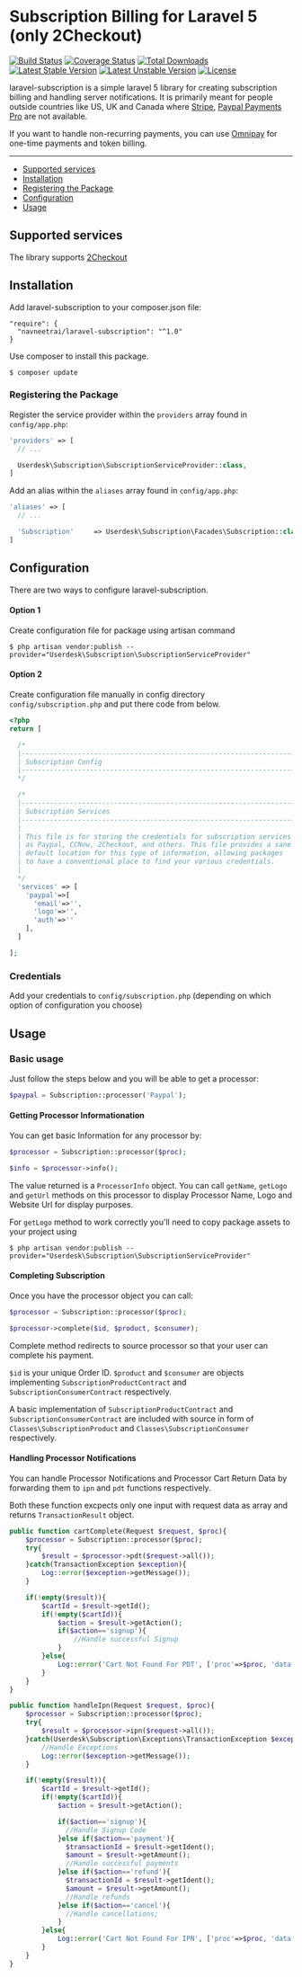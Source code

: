 # Subscription Billing for Laravel 5 (only 2Checkout)

[![Build Status](https://travis-ci.org/navneetrai/laravel-subscription.svg)](https://travis-ci.org/navneetrai/laravel-subscription)
[![Coverage Status](https://coveralls.io/repos/navneetrai/laravel-subscription/badge.svg)](https://coveralls.io/r/navneetrai/laravel-subscription)
[![Total Downloads](https://poser.pugx.org/navneetrai/laravel-subscription/downloads.svg)](https://packagist.org/packages/navneetrai/laravel-subscription)
[![Latest Stable Version](https://poser.pugx.org/navneetrai/laravel-subscription/v/stable.svg)](https://packagist.org/packages/navneetrai/laravel-subscription)
[![Latest Unstable Version](https://poser.pugx.org/navneetrai/laravel-subscription/v/unstable.svg)](https://packagist.org/packages/navneetrai/laravel-subscription)
[![License](https://poser.pugx.org/navneetrai/laravel-subscription/license.svg)](https://packagist.org/packages/navneetrai/laravel-subscription)

laravel-subscription is a simple laravel 5 library for creating subscription billing and handling server notifications. It is primarily meant for people outside countries like US, UK and Canada where [Stripe](https://stripe.com/), [Paypal Payments Pro](https://www.paypal.com/webapps/mpp/paypal-payments-pro) are not available.

If you want to handle non-recurring payments, you can use [Omnipay](http://omnipay.thephpleague.com/) for one-time payments and token billing.

---

- [Supported services](#supported-services)
- [Installation](#installation)
- [Registering the Package](#registering-the-package)
- [Configuration](#configuration)
- [Usage](#usage)

## Supported services

The library supports [2Checkout](https://www.2checkout.com/)

## Installation

Add laravel-subscription to your composer.json file:

```
"require": {
  "navneetrai/laravel-subscription": "^1.0"
}
```

Use composer to install this package.

```
$ composer update
```

### Registering the Package

Register the service provider within the ```providers``` array found in ```config/app.php```:

```php
'providers' => [
  // ...

  Userdesk\Subscription\SubscriptionServiceProvider::class,
]
```

Add an alias within the ```aliases``` array found in ```config/app.php```:


```php
'aliases' => [
  // ...

  'Subscription'     => Userdesk\Subscription\Facades\Subscription::class,
]
```

## Configuration

There are two ways to configure laravel-subscription.

#### Option 1

Create configuration file for package using artisan command

```
$ php artisan vendor:publish --provider="Userdesk\Subscription\SubscriptionServiceProvider"
```

#### Option 2

Create configuration file manually in config directory ``config/subscription.php`` and put there code from below.

```php
<?php
return [

  /*
  |--------------------------------------------------------------------------
  | Subscription Config
  |--------------------------------------------------------------------------
  */

  /*
  |--------------------------------------------------------------------------
  | Subscription Services
  |--------------------------------------------------------------------------
  |
  | This file is for storing the credentials for subscription services such
  | as Paypal, CCNow, 2Checkout, and others. This file provides a sane
  | default location for this type of information, allowing packages
  | to have a conventional place to find your various credentials.
  |
  */
  'services' => [
    'paypal'=>[
      'email'=>'',
      'logo'=>'',
      'auth'=>''
    ],
  ]

];
```

### Credentials

Add your credentials to ``config/subscription.php`` (depending on which option of configuration you choose)


## Usage

### Basic usage

Just follow the steps below and you will be able to get a processor:

```php
$paypal = Subscription::processor('Paypal');
```

#### Getting Processor Informationation

You can get basic Information for any processor by:

```php
$processor = Subscription::processor($proc);

$info = $processor->info();
```

The value returned is a ``ProcessorInfo`` object. You can call ``getName``, ``getLogo`` and ``getUrl`` methods on this processor to display Processor Name, Logo and Website Url for display purposes.

For ``getLogo`` method to work correctly you'll need to copy package assets to your project using

```
$ php artisan vendor:publish --provider="Userdesk\Subscription\SubscriptionServiceProvider"
```

#### Completing Subscription

Once you have the processor object you can call:

```php
$processor = Subscription::processor($proc);

$processor->complete($id, $product, $consumer);
```

Complete method redirects to source processor so that your user can complete his payment.

``$id`` is your unique Order ID. ``$product`` and ``$consumer`` are objects implementing ``SubscriptionProductContract`` and ``SubscriptionConsumerContract`` respectively.

A basic implementation of ``SubscriptionProductContract`` and ``SubscriptionConsumerContract`` are included with source in form of ``Classes\SubscriptionProduct`` and ``Classes\SubscriptionConsumer`` respectively.

#### Handling Processor Notifications

You can handle Processor Notifications and Processor Cart Return Data by forwarding them to ``ipn`` and ``pdt`` functions respectively.

Both these function excpects only one input with request data as array and returns ``TransactionResult`` object.

```php
public function cartComplete(Request $request, $proc){
	$processor = Subscription::processor($proc);
	try{
		$result = $processor->pdt($request->all());
	}catch(TransactionException $exception){
		Log::error($exception->getMessage());
	}

	if(!empty($result)){
		$cartId = $result->getId();
	  	if(!empty($cartId)){
	  		$action = $result->getAction();
			if($action=='signup'){
				//Handle successful Signup
			}
		}else{
			Log::error('Cart Not Found For PDT', ['proc'=>$proc, 'data'=>$request->all()]);
		}
	}
}
```

```php
public function handleIpn(Request $request, $proc){
	$processor = Subscription::processor($proc);
	try{
	  	$result = $processor->ipn($request->all());
	}catch(Userdesk\Subscription\Exceptions\TransactionException $exception){
	  	//Handle Exceptions
	  	Log::error($exception->getMessage());
	}

	if(!empty($result)){
	  	$cartId = $result->getId();
	  	if(!empty($cartId)){
		    $action = $result->getAction();

		    if($action=='signup'){
		      //Handle Signup Code
		    }else if($action=='payment'){
		      $transactionId = $result->getIdent();
		      $amount = $result->getAmount();
		      //Handle successful payments
		    }else if($action=='refund'){
		      $transactionId = $result->getIdent();
		      $amount = $result->getAmount();
		      //Handle refunds
		    }else if($action=='cancel'){
		      //Handle cancellations;
		    }
		}else{
		    Log::error('Cart Not Found For IPN', ['proc'=>$proc, 'data'=>$request->all()]);
		}
	}
}
```